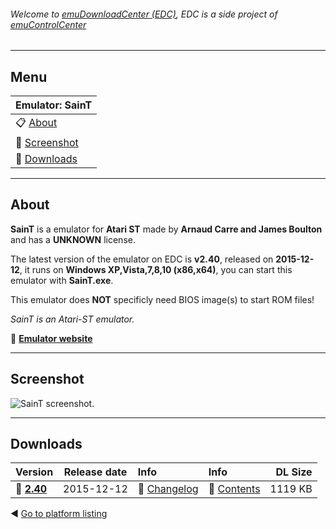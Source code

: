 ###### Welcome to [emuDownloadCenter (EDC)](https://github.com/PhoenixInteractiveNL/emuDownloadCenter/wiki/), EDC is a side project of [emuControlCenter](https://github.com/PhoenixInteractiveNL/emuControlCenter/wiki/)
***
## Menu
| **Emulator: SainT** |
|:---------|
| :clipboard: [About](#about) |
| :sunrise: [Screenshot](#screenshot) |
| :floppy_disk: [Downloads](#downloads) |
***
## About
**SainT** is a emulator for **Atari ST** made by **Arnaud Carre and James Boulton** and has a **UNKNOWN** license.

The latest version of the emulator on EDC is **v2.40**, released on **2015-12-12**, it runs on **Windows XP,Vista,7,8,10 (x86,x64)**, you can start this emulator with **SainT.exe**.

This emulator does **NOT** specificly need BIOS image(s) to start ROM files!

_SainT is an Atari-ST emulator._

:link: [**Emulator website**](http://leonard.oxg.free.fr/)
***
## Screenshot
![](https://raw.githubusercontent.com/PhoenixInteractiveNL/emuDownloadCenter/master/hooks/saint/screen.jpg "SainT screenshot.")
***
## Downloads
| Version  | Release date  | Info       | Info       | DL Size    |
|:---------|:-------------:|:-----------|:-----------|-----------:|
| :floppy_disk: [**2.40**](https://github.com/PhoenixInteractiveNL/edc-repo0005/raw/master/saint/2.40.7z) | 2015-12-12 | :page_facing_up: [Changelog](https://github.com/PhoenixInteractiveNL/edc-repo0005/blob/master/saint/2.40_changelog.txt) | :mag_right: [Contents](https://github.com/PhoenixInteractiveNL/edc-repo0005/blob/master/saint/2.40_contents.txt) | 1119 KB |

:arrow_backward: [Go to platform listing](https://github.com/PhoenixInteractiveNL/emuDownloadCenter/wiki/EDC-Platform-List)
